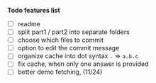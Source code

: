 **Todo features list**

- [ ] readme
- [ ] split part1 / part2 into separate folders
- [ ] choose which files to commit
- [ ] option to edit the commit message
- [ ] organize cache into dot syntax `.` => `a.b.c`
- [ ] fix cache, when only one answer is provided
- [ ] better demo fetching, (11/24)
